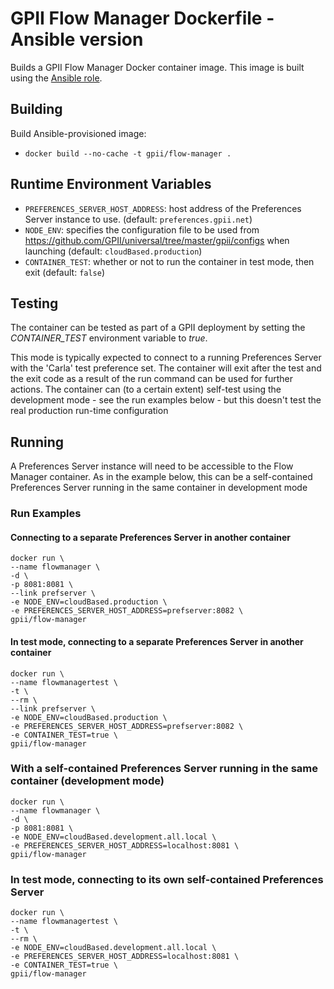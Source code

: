 # GPII Flow Manager Dockerfile - Ansible version

Builds a GPII Flow Manager Docker container image. This image is built using the [Ansible role](https://github.com/gpii-ops/ansible-flow-manager).

## Building

Build Ansible-provisioned image:
- `docker build --no-cache -t gpii/flow-manager .`

## Runtime Environment Variables

- `PREFERENCES_SERVER_HOST_ADDRESS`: host address of the Preferences Server instance to use. (default: `preferences.gpii.net`)
- `NODE_ENV`: specifies the configuration file to be used from https://github.com/GPII/universal/tree/master/gpii/configs when launching (default: `cloudBased.production`)
- `CONTAINER_TEST`: whether or not to run the container in test mode, then exit (default: `false`)

## Testing

The container can be tested as part of a GPII deployment by setting the *CONTAINER_TEST* environment variable to *true*.

This mode is typically expected to connect to a running Preferences Server with the 'Carla' test preference set. The container will exit after the test and the exit code as a result of the run command can be used for further actions. The container can (to a certain extent) self-test using the development mode - see the run examples below - but this doesn't test the real production run-time configuration

## Running

A Preferences Server instance will need to be accessible to the Flow Manager container. As in the example below, this can be a self-contained Preferences Server running in the same container in development mode

### Run Examples

#### Connecting to a separate Preferences Server in another container

```
docker run \
--name flowmanager \
-d \
-p 8081:8081 \
--link prefserver \
-e NODE_ENV=cloudBased.production \
-e PREFERENCES_SERVER_HOST_ADDRESS=prefserver:8082 \
gpii/flow-manager
```

#### In test mode, connecting to a separate Preferences Server in another container

```
docker run \
--name flowmanagertest \
-t \
--rm \
--link prefserver \
-e NODE_ENV=cloudBased.production \
-e PREFERENCES_SERVER_HOST_ADDRESS=prefserver:8082 \
-e CONTAINER_TEST=true \
gpii/flow-manager
```

### With a self-contained Preferences Server running in the same container (development mode)

```
docker run \
--name flowmanager \
-d \
-p 8081:8081 \
-e NODE_ENV=cloudBased.development.all.local \
-e PREFERENCES_SERVER_HOST_ADDRESS=localhost:8081 \
gpii/flow-manager
```

### In test mode, connecting to its own self-contained Preferences Server

```
docker run \
--name flowmanagertest \
-t \
--rm \
-e NODE_ENV=cloudBased.development.all.local \
-e PREFERENCES_SERVER_HOST_ADDRESS=localhost:8081 \
-e CONTAINER_TEST=true \
gpii/flow-manager
```
